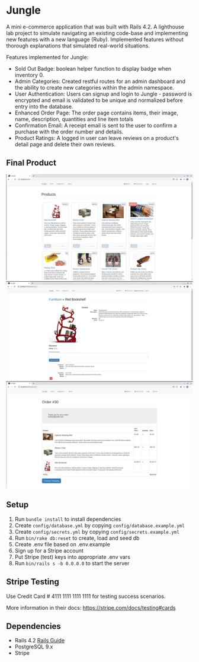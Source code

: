 # Jungle

A mini e-commerce application that was built with Rails 4.2.
A lighthouse lab project to simulate navigating an existing code-base and implementing new features with a new language (Ruby). 
Implemented features without thorough explanations that simulated real-world situations.

Features implemented for Jungle:

- Sold Out Badge: boolean helper function to display badge when inventory 0.
- Admin Categories: Created restful routes for an admin dashboard and the ability to create new categories within the admin namespace.
- User Authentication: Users can signup and login to Jungle - password is encrypted and email is validated to be unique and normalized before entry into the database.
- Enhanced Order Page: The order page contains items, their image, name, description, quantities and line item totals
- Confirmation Email: A receipt email is sent to the user to confirm a purchase with the order number and details.
- Product Ratings: A logged in user can leave reviews on a product's detail page and delete their own reviews.

## Final Product

!["Screenshot of the Product Page"](https://github.com/AleksandarDmitrovic/jungle-rails/blob/master/docs/products.png?raw=true)
!["Screenshot of Product details Page"](https://github.com/AleksandarDmitrovic/jungle-rails/blob/master/docs/product_details.png?raw=true)
!["Screenshot of Order Confirmation Page"](https://github.com/AleksandarDmitrovic/jungle-rails/blob/master/docs/order_confirmation.png?raw=true)

## Setup

1. Run `bundle install` to install dependencies
2. Create `config/database.yml` by copying `config/database.example.yml`
3. Create `config/secrets.yml` by copying `config/secrets.example.yml`
4. Run `bin/rake db:reset` to create, load and seed db
5. Create .env file based on .env.example
6. Sign up for a Stripe account
7. Put Stripe (test) keys into appropriate .env vars
8. Run `bin/rails s -b 0.0.0.0` to start the server

## Stripe Testing

Use Credit Card # 4111 1111 1111 1111 for testing success scenarios.

More information in their docs: <https://stripe.com/docs/testing#cards>

## Dependencies

* Rails 4.2 [Rails Guide](http://guides.rubyonrails.org/v4.2/)
* PostgreSQL 9.x
* Stripe
